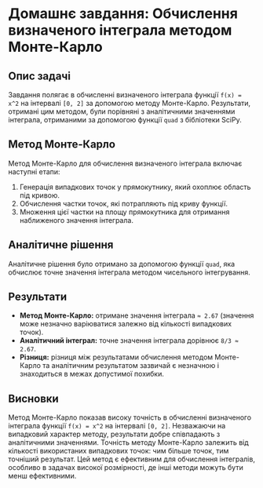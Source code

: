 # Домашнє завдання: Обчислення визначеного інтеграла методом Монте-Карло

## Опис задачі

Завдання полягає в обчисленні визначеного інтеграла функції `f(x) = x^2` на інтервалі `[0, 2]` за допомогою методу Монте-Карло. Результати, отримані цим методом, були порівняні з аналітичними значеннями інтеграла, отриманими за допомогою функції `quad` з бібліотеки SciPy.

## Метод Монте-Карло

Метод Монте-Карло для обчислення визначеного інтеграла включає наступні етапи:
1. Генерація випадкових точок у прямокутнику, який охоплює область під кривою.
2. Обчислення частки точок, які потрапляють під криву функції.
3. Множення цієї частки на площу прямокутника для отримання наближеного значення інтеграла.

## Аналітичне рішення

Аналітичне рішення було отримано за допомогою функції `quad`, яка обчислює точне значення інтеграла методом чисельного інтегрування.

## Результати

- **Метод Монте-Карло:** отримане значення інтеграла `≈ 2.67` (значення може незначно варіюватися залежно від кількості випадкових точок).
- **Аналітичний інтеграл:** точне значення інтеграла дорівнює `8/3 ≈ 2.67`.
- **Різниця:** різниця між результатами обчислення методом Монте-Карло та аналітичним результатом зазвичай є незначною і знаходиться в межах допустимої похибки.

## Висновки

Метод Монте-Карло показав високу точність в обчисленні визначеного інтеграла функції `f(x) = x^2` на інтервалі `[0, 2]`. Незважаючи на випадковий характер методу, результати добре співпадають з аналітичними значеннями. Точність методу Монте-Карло залежить від кількості використаних випадкових точок: чим більше точок, тим точніший результат. Цей метод є ефективним для обчислення інтегралів, особливо в задачах високої розмірності, де інші методи можуть бути менш ефективними.

